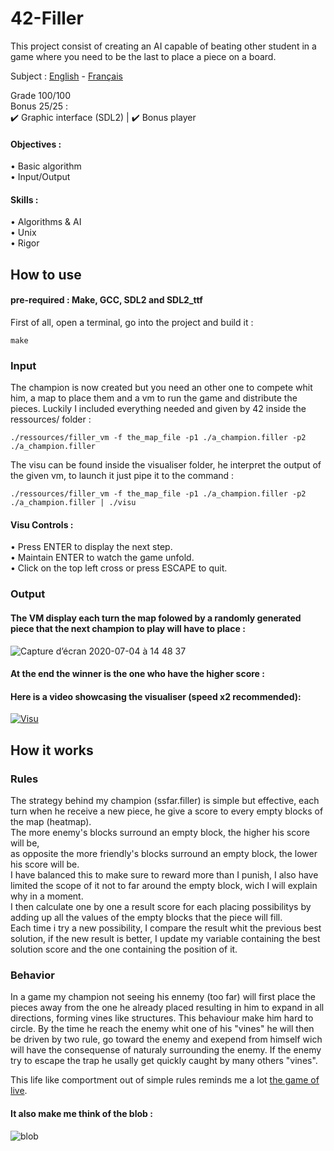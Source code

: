 # 42-Filler
This project consist of creating an AI capable of beating other student in a game where you need to be the last to place a piece on a board.

Subject : [English](https://github.com/ssfar/42-Subjects.pdf/blob/master/filler.en.pdf) - [Français](https://github.com/ssfar/42-Subjects.pdf/blob/master/filler.fr.pdf)

Grade 100/100  
Bonus 25/25 :  
 :heavy_check_mark: Graphic interface (SDL2) | :heavy_check_mark: Bonus player

#### Objectives :
• Basic algorithm  
• Input/Output

#### Skills :
• Algorithms & AI  
• Unix  
• Rigor  

## How to use

#### pre-required : Make, GCC, SDL2 and SDL2_ttf

First of all, open a terminal, go into the project and build it :   
```  
make
```
### Input

The champion is now created but you need an other one to compete whit him, a map to place them and a vm to run the game and distribute the pieces.
Luckily I included everything needed and given by 42 inside the ressources/ folder :
```  
./ressources/filler_vm -f the_map_file -p1 ./a_champion.filler -p2 ./a_champion.filler
```
The visu can be found inside the visualiser folder, he interpret the output of the given vm, to launch it just pipe it to the command :
```  
./ressources/filler_vm -f the_map_file -p1 ./a_champion.filler -p2 ./a_champion.filler | ./visu
```
#### Visu Controls : 
• Press ENTER to display the next step.  
• Maintain ENTER to watch the game unfold.  
• Click on the top left cross or press ESCAPE to quit.

### Output

#### The VM display each turn the map folowed by a randomly generated piece that the next champion to play will have to place :  
![Capture d’écran 2020-07-04 à 14 48 37](https://user-images.githubusercontent.com/45463065/86513616-f86c8280-be0b-11ea-8e1f-e097eac95fc9.png)

#### At the end the winner is the one who have the higher score :  

#### Here is a video showcasing the visualiser (speed x2 recommended):
[![Visu](https://user-images.githubusercontent.com/45463065/86514436-687e0700-be12-11ea-9a09-a82451b35aac.png)](https://www.youtube.com/watch?v=6d6l6l2jIoQ)

## How it works

### Rules  
The strategy behind my champion (ssfar.filler) is simple but effective, each turn when he receive a new piece, he give a score to every empty blocks of the map (heatmap).  
The more enemy's blocks surround an empty block, the higher his score will be,  
as opposite the more friendly's blocks surround an empty block, the lower his score will be.  
I have balanced this to make sure to reward more than I punish, I also have limited the scope of it not to far around the empty block, wich I will explain why in a moment.  
I then calculate one by one a result score for each placing possibilitys by adding up all the values of the empty blocks that the piece will fill.  
Each time i try a new possibility, I compare the result whit the previous best solution, if the new result is better, I update my variable containing the best solution score and the one containing the position of it.  

### Behavior  

In a game my champion not seeing his ennemy (too far) will first place the pieces away from the one he already placed resulting in him to expand in all directions, forming vines like structures.
This behaviour make him hard to circle.
By the time he reach the enemy whit one of his "vines" he will then be driven by two rule, go toward the enemy and exepend from himself wich will have the consequense of naturaly surrounding the enemy.
If the enemy try to escape the trap he usally get quickly caught by many others "vines".  

This life like comportment out of simple rules reminds me a lot [the game of live](https://en.wikipedia.org/wiki/Conway%27s_Game_of_Life).  

#### It also make me think of the blob : 
![blob](https://user-images.githubusercontent.com/45463065/86517105-6de54c80-be26-11ea-93a2-0b075904229c.jpg)








